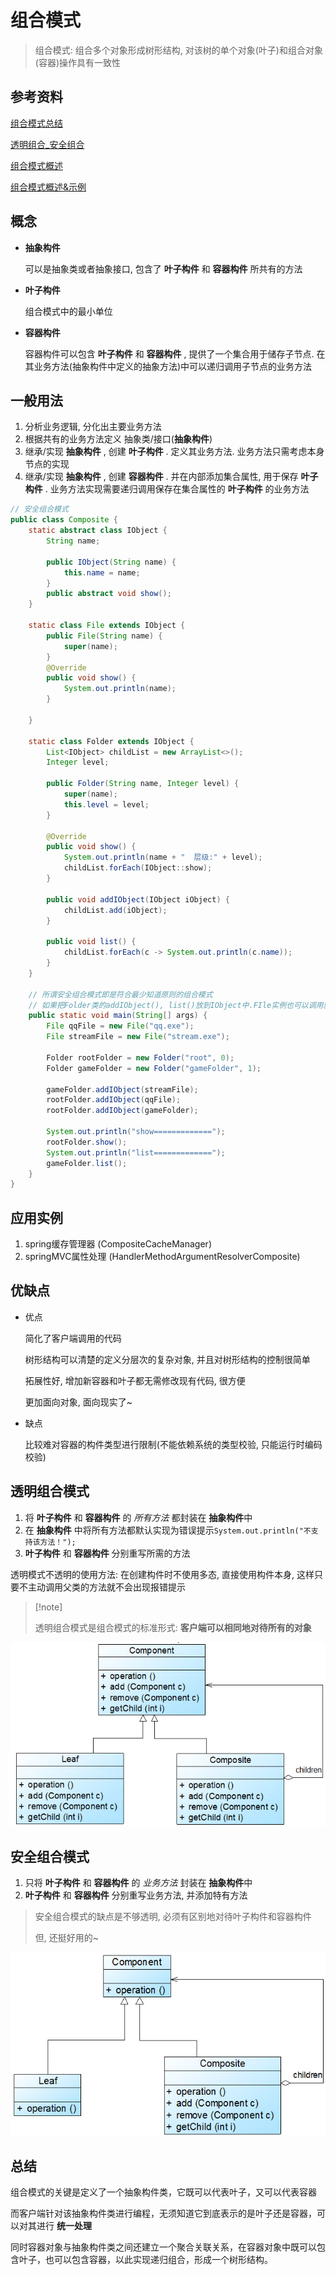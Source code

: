 # 组合模式

>   组合模式: 组合多个对象形成树形结构, 对该树的单个对象(叶子)和组合对象(容器)操作具有一致性



## 参考资料

[组合模式总结](https://blog.csdn.net/LoveLion/article/details/7956962)     

[透明组合_安全组合](https://blog.csdn.net/LoveLion/article/details/7956937)     

[组合模式概述](https://blog.csdn.net/LoveLion/article/details/7956908)     

[组合模式概述&示例](http://www.jasongj.com/design_pattern/composite/)



## 概念

* **抽象构件**

    可以是抽象类或者抽象接口, 包含了 **叶子构件** 和 **容器构件** 所共有的方法

* **叶子构件**

    组合模式中的最小单位

* **容器构件**

    容器构件可以包含 **叶子构件** 和 **容器构件** , 提供了一个集合用于储存子节点. 在其业务方法(抽象构件中定义的抽象方法)中可以递归调用子节点的业务方法



## 一般用法

1.  分析业务逻辑, 分化出主要业务方法
2.  根据共有的业务方法定义 抽象类/接口(**抽象构件**)
3.  继承/实现 **抽象构件** , 创建 **叶子构件** . 定义其业务方法. 业务方法只需考虑本身节点的实现
4.  继承/实现 **抽象构件** , 创建 **容器构件** . 并在内部添加集合属性, 用于保存 **叶子构件** . 业务方法实现需要递归调用保存在集合属性的 **叶子构件** 的业务方法

```java
// 安全组合模式
public class Composite {
    static abstract class IObject {
        String name;

        public IObject(String name) {
            this.name = name;
        }
        public abstract void show();
    }

    static class File extends IObject {
        public File(String name) {
            super(name);
        }
        @Override
        public void show() {
            System.out.println(name);
        }

    }

    static class Folder extends IObject {
        List<IObject> childList = new ArrayList<>();
        Integer level;

        public Folder(String name, Integer level) {
            super(name);
            this.level = level;
        }

        @Override
        public void show() {
            System.out.println(name + "  层级:" + level);
            childList.forEach(IObject::show);
        }

        public void addIObject(IObject iObject) {
            childList.add(iObject);
        }

        public void list() {
            childList.forEach(c -> System.out.println(c.name));
        }
    }

    // 所谓安全组合模式即是符合最少知道原则的组合模式
    // 如果把Folder类的addIObject(), list()放到IObject中.FIle实例也可以调用就是透明组合模式
    public static void main(String[] args) {
        File qqFile = new File("qq.exe");
        File streamFile = new File("stream.exe");

        Folder rootFolder = new Folder("root", 0);
        Folder gameFolder = new Folder("gameFolder", 1);

        gameFolder.addIObject(streamFile);
        rootFolder.addIObject(qqFile);
        rootFolder.addIObject(gameFolder);

        System.out.println("show=============");
        rootFolder.show();
        System.out.println("list=============");
        gameFolder.list();
    }
}
```





## 应用实例

1.  spring缓存管理器 (CompositeCacheManager)
2.  springMVC属性处理 (HandlerMethodArgumentResolverComposite)



## 优缺点

*   优点

    简化了客户端调用的代码

    树形结构可以清楚的定义分层次的复杂对象, 并且对树形结构的控制很简单

    拓展性好, 增加新容器和叶子都无需修改现有代码, 很方便

    更加面向对象, 面向现实了~

*   缺点

    比较难对容器的构件类型进行限制(不能依赖系统的类型校验, 只能运行时编码校验)



## 透明组合模式

1.  将 **叶子构件** 和 **容器构件** 的 *所有方法* 都封装在 **抽象构件**中
2.  在 **抽象构件** 中将所有方法都默认实现为错误提示`System.out.println("不支持该方法！");`
3.  **叶子构件** 和 **容器构件** 分别重写所需的方法

透明模式不透明的使用方法: 在创建构件时不使用多态, 直接使用构件本身, 这样只要不主动调用父类的方法就不会出现报错提示

>   [!note] 
>
>   透明组合模式是组合模式的标准形式: **客户端可以相同地对待所有的对象**

![img](组合模式.assets/1347030625_8865.jpg)



## 安全组合模式

1.  只将 **叶子构件** 和 **容器构件** 的 *业务方法* 封装在 **抽象构件**中
2.  **叶子构件** 和 **容器构件** 分别重写业务方法, 并添加特有方法

>   安全组合模式的缺点是不够透明, 必须有区别地对待叶子构件和容器构件
>
>   但, 还挺好用的~



![img](组合模式.assets/1347030697_3976.jpg)



## 总结

组合模式的关键是定义了一个抽象构件类，它既可以代表叶子，又可以代表容器

而客户端针对该抽象构件类进行编程，无须知道它到底表示的是叶子还是容器，可以对其进行 **统一处理**

同时容器对象与抽象构件类之间还建立一个聚合关联关系，在容器对象中既可以包含叶子，也可以包含容器，以此实现递归组合，形成一个树形结构。

